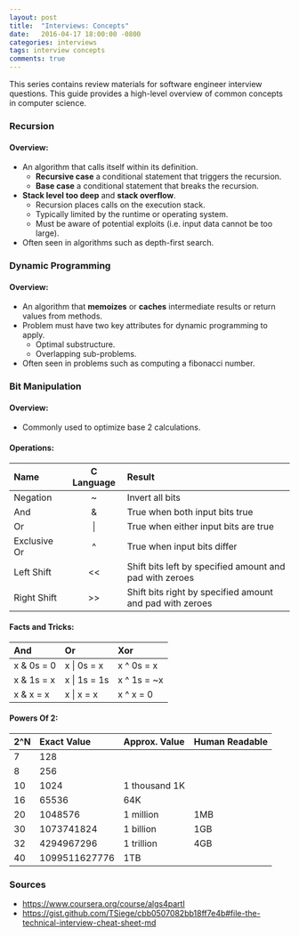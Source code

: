 ```yaml
---
layout: post
title:  "Interviews: Concepts"
date:   2016-04-17 18:00:00 -0800
categories: interviews
tags: interview concepts
comments: true
---
```


This series contains review materials for software engineer interview questions. This guide provides a high-level overview of common concepts in computer science.

### **Recursion**

#### Overview:
- An algorithm that calls itself within its definition.
  - **Recursive case** a conditional statement that triggers the recursion.
  - **Base case** a conditional statement that breaks the recursion.
- **Stack level too deep** and **stack overflow**.
  - Recursion places calls on the execution stack.
  - Typically limited by the runtime or operating system.
  - Must be aware of potential exploits (i.e. input data cannot be too large).
- Often seen in algorithms such as depth-first search.

### **Dynamic Programming**

#### Overview:
- An algorithm that **memoizes** or **caches** intermediate results or return values from methods.
- Problem must have two key attributes for dynamic programming to apply.
  - Optimal substructure.
  - Overlapping sub-problems.
- Often seen in problems such as computing a fibonacci number.

### **Bit Manipulation**

#### Overview:
- Commonly used to optimize base 2 calculations.

#### Operations:

|Name|C Language|Result|
|:---|:--------:|:-----|
|Negation|~|Invert all bits|
|And|&|True when both input bits true|
|Or|\||True when either input bits are true|
|Exclusive Or|^|True when input bits differ|
|Left Shift|<<|Shift bits left by specified amount and pad with zeroes|
|Right Shift|>>|Shift bits right by specified amount and pad with zeroes|

#### Facts and Tricks:

|And|Or|Xor|
|:--|:-|:--|
|x & 0s = 0|x \| 0s = x | x ^ 0s = x|
|x & 1s = x|x \| 1s = 1s | x ^ 1s = ~x |
|x & x = x|x \| x = x|x ^ x = 0| 

#### Powers Of 2:

| 2^N | Exact Value | Approx. Value | Human Readable |
|:----|:------------|:--------------|:---------------|
|7|128|
|8|256|
|10|1024|1 thousand	1K|
|16|65536|64K|
|20|1048576|1 million|1MB|
|30|1073741824|1 billion|1GB|
|32|4294967296|1 trillion|4GB|
|40|1099511627776|1TB|

### Sources

 - <https://www.coursera.org/course/algs4partI>
 - <https://gist.github.com/TSiege/cbb0507082bb18ff7e4b#file-the-technical-interview-cheat-sheet-md>
